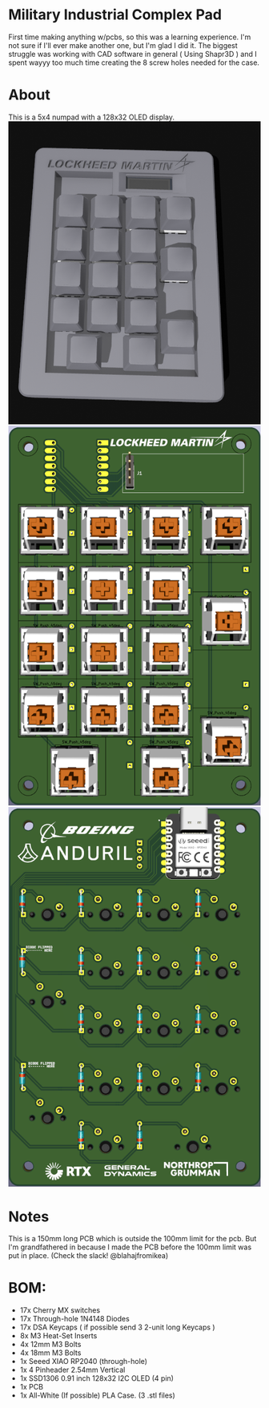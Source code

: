# Military  Industrial Complex Pad
First time making anything w/pcbs, so this was a learning experience. I'm not sure if I'll ever make another one, but I'm glad I did it. The biggest struggle was working with CAD software in general ( Using Shapr3D ) and I spent wayyy too much time creating the 8 screw holes needed for the case.

# About
This is a 5x4 numpad with a 128x32 OLED display.
![image](semiFinalCase.png)
![image](FrontPCB.png)
![image](BackPCB.png)
# Notes
This is a 150mm long PCB which is outside the 100mm limit for the pcb. But I'm grandfathered in because I made the PCB before the 100mm limit was put in place. (Check the slack! @blahajfromikea)
# BOM:
- 17x Cherry MX switches
- 17x Through-hole 1N4148 Diodes
- 17x DSA Keycaps ( if possible send 3 2-unit long Keycaps )
- 8x M3 Heat-Set Inserts
- 4x 12mm M3 Bolts
- 4x 18mm M3 Bolts
- 1x Seeed XIAO RP2040 (through-hole)
- 1x 4 Pinheader 2.54mm Vertical
- 1x SSD1306 0.91 inch 128x32 I2C OLED (4 pin)
- 1x PCB
- 1x All-White (If possible) PLA Case. (3 .stl files)